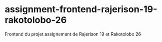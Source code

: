 # assignment-frontend-rajerison-19-rakotolobo-26
Frontend du projet assignement de Rajerison 19 et Rakotolobo 26
